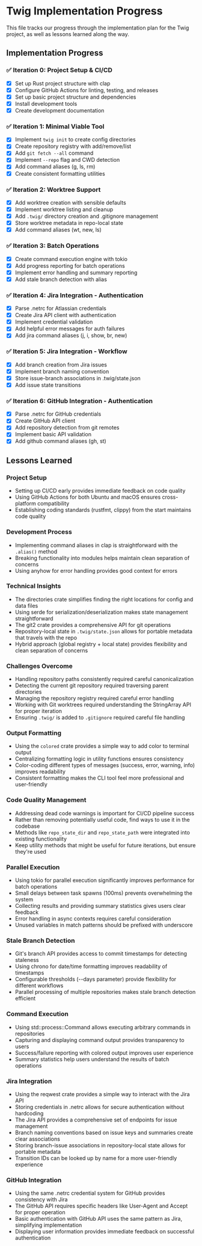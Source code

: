 # Twig Implementation Progress

This file tracks our progress through the implementation plan for the Twig project, as well as lessons learned along the way.

## Implementation Progress

### ✅ Iteration 0: Project Setup & CI/CD
- [x] Set up Rust project structure with clap
- [x] Configure GitHub Actions for linting, testing, and releases
- [x] Set up basic project structure and dependencies
- [x] Install development tools
- [x] Create development documentation

### ✅ Iteration 1: Minimal Viable Tool
- [x] Implement `twig init` to create config directories
- [x] Create repository registry with add/remove/list
- [x] Add `git fetch --all` command
- [x] Implement `--repo` flag and CWD detection
- [x] Add command aliases (g, ls, rm)
- [x] Create consistent formatting utilities

### ✅ Iteration 2: Worktree Support
- [x] Add worktree creation with sensible defaults
- [x] Implement worktree listing and cleanup
- [x] Add `.twig/` directory creation and .gitignore management
- [x] Store worktree metadata in repo-local state
- [x] Add command aliases (wt, new, ls)

### ✅ Iteration 3: Batch Operations
- [x] Create command execution engine with tokio
- [x] Add progress reporting for batch operations
- [x] Implement error handling and summary reporting
- [x] Add stale branch detection with alias

### ✅ Iteration 4: Jira Integration - Authentication
- [x] Parse .netrc for Atlassian credentials
- [x] Create Jira API client with authentication
- [x] Implement credential validation
- [x] Add helpful error messages for auth failures
- [x] Add jira command aliases (j, i, show, br, new)

### ✅ Iteration 5: Jira Integration - Workflow
- [x] Add branch creation from Jira issues
- [x] Implement branch naming convention
- [x] Store issue-branch associations in .twig/state.json
- [x] Add issue state transitions

### ✅ Iteration 6: GitHub Integration - Authentication
- [x] Parse .netrc for GitHub credentials
- [x] Create GitHub API client
- [x] Add repository detection from git remotes
- [x] Implement basic API validation
- [x] Add github command aliases (gh, st)

## Lessons Learned

### Project Setup
- Setting up CI/CD early provides immediate feedback on code quality
- Using GitHub Actions for both Ubuntu and macOS ensures cross-platform compatibility
- Establishing coding standards (rustfmt, clippy) from the start maintains code quality

### Development Process
- Implementing command aliases in clap is straightforward with the `.alias()` method
- Breaking functionality into modules helps maintain clean separation of concerns
- Using anyhow for error handling provides good context for errors

### Technical Insights
- The directories crate simplifies finding the right locations for config and data files
- Using serde for serialization/deserialization makes state management straightforward
- The git2 crate provides a comprehensive API for git operations
- Repository-local state in `.twig/state.json` allows for portable metadata that travels with the repo
- Hybrid approach (global registry + local state) provides flexibility and clean separation of concerns

### Challenges Overcome
- Handling repository paths consistently required careful canonicalization
- Detecting the current git repository required traversing parent directories
- Managing the repository registry required careful error handling
- Working with Git worktrees required understanding the StringArray API for proper iteration
- Ensuring `.twig/` is added to `.gitignore` required careful file handling

### Output Formatting
- Using the `colored` crate provides a simple way to add color to terminal output
- Centralizing formatting logic in utility functions ensures consistency
- Color-coding different types of messages (success, error, warning, info) improves readability
- Consistent formatting makes the CLI tool feel more professional and user-friendly

### Code Quality Management
- Addressing dead code warnings is important for CI/CD pipeline success
- Rather than removing potentially useful code, find ways to use it in the codebase
- Methods like `repo_state_dir` and `repo_state_path` were integrated into existing functionality
- Keep utility methods that might be useful for future iterations, but ensure they're used

### Parallel Execution
- Using tokio for parallel execution significantly improves performance for batch operations
- Small delays between task spawns (100ms) prevents overwhelming the system
- Collecting results and providing summary statistics gives users clear feedback
- Error handling in async contexts requires careful consideration
- Unused variables in match patterns should be prefixed with underscore

### Stale Branch Detection
- Git's branch API provides access to commit timestamps for detecting staleness
- Using chrono for date/time formatting improves readability of timestamps
- Configurable thresholds (--days parameter) provide flexibility for different workflows
- Parallel processing of multiple repositories makes stale branch detection efficient

### Command Execution
- Using std::process::Command allows executing arbitrary commands in repositories
- Capturing and displaying command output provides transparency to users
- Success/failure reporting with colored output improves user experience
- Summary statistics help users understand the results of batch operations

### Jira Integration
- Using the reqwest crate provides a simple way to interact with the Jira API
- Storing credentials in .netrc allows for secure authentication without hardcoding
- The Jira API provides a comprehensive set of endpoints for issue management
- Branch naming conventions based on issue keys and summaries create clear associations
- Storing branch-issue associations in repository-local state allows for portable metadata
- Transition IDs can be looked up by name for a more user-friendly experience

### GitHub Integration
- Using the same .netrc credential system for GitHub provides consistency with Jira
- The GitHub API requires specific headers like User-Agent and Accept for proper operation
- Basic authentication with GitHub API uses the same pattern as Jira, simplifying implementation
- Displaying user information provides immediate feedback on successful authentication
